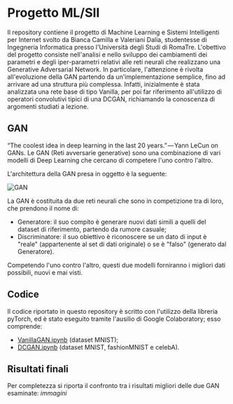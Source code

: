 # Progetto ML/SII

Il repository contiene il progetto di Machine Learning e Sistemi Intelligenti per Internet svolto da Bianca Camilla e Valeriani Dalia, studentesse di Ingegneria Informatica presso l'Università degli Studi di RomaTre.
L'obettivo del progetto consiste nell'analisi e nello sviluppo dei cambiamenti dei parametri e degli iper-parametri relativi alle reti neurali che realizzano una Generative Adversarial Network. In particolare, l'attenzione è rivolta all'evoluzione della GAN partendo da un'implementazione semplice, fino ad arrivare ad una struttura più complessa. Infatti, inizialmente è stata analizzata una rete base di tipo Vanilla, per poi far riferimento all'utilizzo di operatori convolutivi tipici di una DCGAN, richiamando la conoscenza di argomenti studiati a lezione.

## GAN

“The coolest idea in deep learning in the last 20 years.” — Yann LeCun on GANs.
Le GAN (Reti avversarie generative) sono una combinazione di vari modelli di Deep Learning che cercano di competere l'uno contro l'altro.

L'architettura della GAN presa in oggetto è la seguente:

![GAN](https://cdn-images-1.medium.com/max/1600/0*2Smzp-1MDx2TTwU6.png)

La GAN è costituita da due reti neurali che sono in competizione tra di loro, che prendono il nome di:
- Generatore: il suo compito è generare nuovi dati simili a quelli del dataset di riferimento, partendo da rumore casuale;
- Discriminatore: il suo obiettivo è riconoscere se un dato di input è "reale" (appartenente al set di dati originale) o se è "falso" (generato dal Generatore).

Competendo l'uno contro l'altro, questi due modelli forniranno i migliori dati possibili, nuovi e mai visti.

## Codice
Il codice riportato in questo repository è scritto con l'utilizzo della libreria pyTorch, ed è stato eseguito tramite l'ausilio di Google Colaboratory; esso comprende:
- [VanillaGAN.ipynb]() (dataset MNIST);
- [DCGAN.ipynb]() (dataset MNIST, fashionMNIST e celebA).

## Risultati finali
Per completezza si riporta il confronto tra i risultati migliori delle due GAN esaminate:
*immagini*
